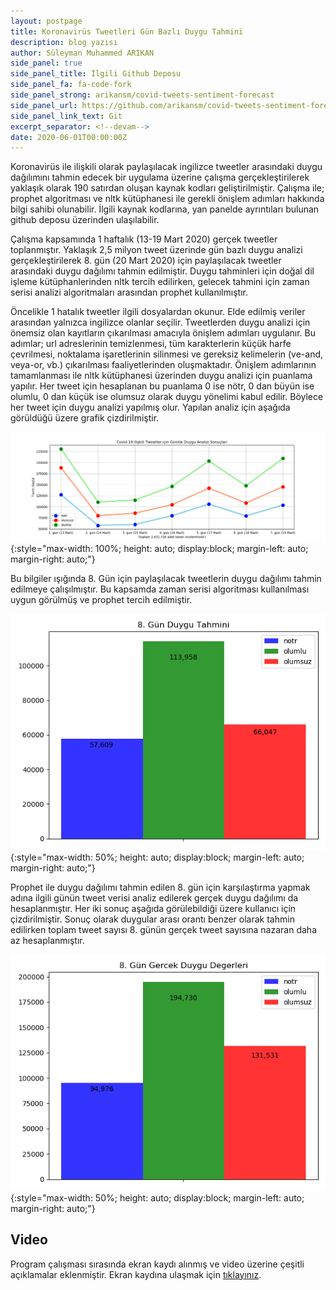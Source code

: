 ```yaml
---
layout: postpage
title: Koronavirüs Tweetleri Gün Bazlı Duygu Tahmini
description: blog yazısı
author: Süleyman Muhammed ARIKAN
side_panel: true
side_panel_title: İlgili Github Deposu
side_panel_fa: fa-code-fork
side_panel_strong: arikansm/covid-tweets-sentiment-forecast
side_panel_url: https://github.com/arikansm/covid-tweets-sentiment-forecast
side_panel_link_text: Git
excerpt_separator: <!--devam-->
date: 2020-06-01T00:00:00Z
---
```


Koronavirüs ile ilişkili olarak paylaşılacak ingilizce tweetler arasındaki duygu dağılımını tahmin edecek bir uygulama üzerine çalışma gerçekleştirilerek yaklaşık olarak 190 satırdan oluşan kaynak kodları geliştirilmiştir. Çalışma ile; prophet algoritması ve nltk kütüphanesi ile gerekli önişlem adımları hakkında bilgi sahibi olunabilir. İlgili kaynak kodlarına, yan panelde ayrıntıları bulunan github deposu üzerinden ulaşılabilir.
<!--devam-->

Çalışma kapsamında 1 haftalık (13-19 Mart 2020) gerçek tweetler toplanmıştır. Yaklaşık 2,5 milyon tweet üzerinde gün bazlı duygu analizi gerçekleştirilerek 8. gün (20 Mart 2020) için paylaşılacak tweetler arasındaki duygu dağılımı tahmin edilmiştir. Duygu tahminleri için doğal dil işleme kütüphanlerinden nltk tercih edilirken, gelecek tahmini için zaman serisi analizi algoritmaları arasından prophet kullanılmıştır.  

Öncelikle 1 hatalık tweetler ilgili dosyalardan okunur. Elde edilmiş veriler arasından yalnızca ingilizce olanlar seçilir. Tweetlerden duygu analizi için önemsiz olan kayıtların çıkarılması amacıyla önişlem adımları uygulanır. Bu adımlar; url adreslerinin temizlenmesi, tüm karakterlerin küçük harfe çevrilmesi, noktalama işaretlerinin silinmesi ve gereksiz kelimelerin (ve-and, veya-or, vb.) çıkarılması faaliyetlerinden oluşmaktadır. Önişlem adımlarının tamamlanması ile nltk kütüphanesi üzerinden duygu analizi için puanlama yapılır. Her tweet için hesaplanan bu puanlama 0 ise nötr, 0 dan büyün ise olumlu, 0 dan küçük ise olumsuz olarak duygu yönelimi kabul edilir. Böylece her tweet için duygu analizi yapılmış olur. Yapılan analiz için aşağıda görüldüğü üzere grafik çizdirilmiştir.

![Covid-19 İlişkili Tweetler için Günlük Duygu Analizi Sonuçları](/media/covid_tweets/7gun_analiz_sonuclari.png){:style="max-width: 100%; height: auto; display:block; margin-left: auto; margin-right: auto;"}

Bu bilgiler ışığında 8. Gün için paylaşılacak tweetlerin duygu dağılımı tahmin edilmeye çalışılmıştır. Bu kapsamda zaman serisi algoritması kullanılması uygun görülmüş ve prophet tercih edilmiştir. 

![8. Gün Duygu Tahmini](/media/covid_tweets/gun8_tahminler.png){:style="max-width: 50%; height: auto; display:block; margin-left: auto; margin-right: auto;"}

Prophet ile duygu dağılımı tahmin edilen 8. gün için karşılaştırma yapmak adına ilgili günün tweet verisi analiz edilerek gerçek duygu dağılımı da hesaplanmıştır. Her iki sonuç aşağıda görülebildiği üzere kullanıcı için çizdirilmiştir. Sonuç olarak duygular arası orantı benzer olarak tahmin edilirken toplam tweet sayısı 8. günün gerçek tweet sayısına nazaran daha az hesaplanmıştır.

![8. Gün Geçek Duygu Değerleri](/media/covid_tweets/gun8_gercek_degerler.png){:style="max-width: 50%; height: auto; display:block; margin-left: auto; margin-right: auto;"}

## Video

Program çalışması sırasında ekran kaydı alınmış ve video üzerine çeşitli açıklamalar eklenmiştir. Ekran kaydına ulaşmak için [tıklayınız](/media/covid_tweets/video.mp4).
